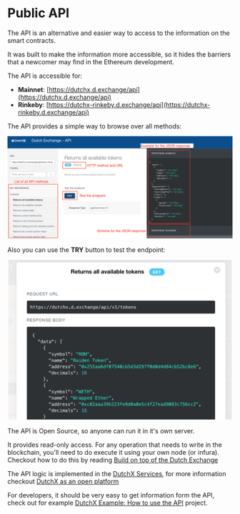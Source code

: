 # Public API
The API is an alternative and easier way to access to the information on
the smart contracts.

It was built to make the information more accessible, so it hides the barriers
that a newcomer may find in the Ethereum development.

The API is accessible for:
  * **Mainnet**: [https://dutchx.d.exchange/api](https://dutchx.d.exchange/api)
  * **Rinkeby**: [https://dutchx-rinkeby.d.exchange/api](https://dutchx-rinkeby.d.exchange/api)

The API provides a simple way to browse over all methods:

![API docs](_static/api-docs.png)

Also you can use the **TRY** button to test the endpoint:

<p align="center">
  <img src="_static/api-docs-try-functionality.png" width="500px" alt="Try endpoint" />
</p>

The API is Open Source, so anyone can run it in it's own server.

It provides read-only access. For any operation that needs to write in the
blockchain, you'll need to do execute it using your own node (or infura). Checkout
how to do this by reading [Build on top of the Dutch Exchange](./build-on-top-of-dutchx.html)

The API logic is implemented in the [DutchX Services](https://github.com/gnosis/dx-services),
for more information checkout [DutchX as an open platform](./dutchx-as-an-open-platform.html)

For developers, it should be very easy to get information form the API, check
out for example
[DutchX Example: How to use the API](https://github.com/gnosis/dx-examples-api)
project.

